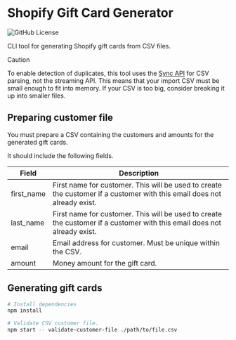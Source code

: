# Shopify Gift Card Generator

![GitHub License](https://img.shields.io/github/license/dangreaves/shopify-gift-card-generator)

CLI tool for generating Shopify gift cards from CSV files.

> [!CAUTION]
> To enable detection of duplicates, this tool uses the [Sync API](https://csv.js.org/parse/api/sync) for CSV parsing, not the streaming API. This means that your import CSV must be small enough to fit into memory. If your CSV is too big, consider breaking it up into smaller files.

## Preparing customer file

You must prepare a CSV containing the customers and amounts for the generated gift cards.

It should include the following fields.

| Field      | Description                                                                                                             |
| ---------- | ----------------------------------------------------------------------------------------------------------------------- |
| first_name | First name for customer. This will be used to create the customer if a customer with this email does not already exist. |
| last_name  | First name for customer. This will be used to create the customer if a customer with this email does not already exist. |
| email      | Email address for customer. Must be unique within the CSV.                                                              |
| amount     | Money amount for the gift card.                                                                                         |

## Generating gift cards

```zsh
# Install dependencies
npm install

# Validate CSV customer file.
npm start -- validate-customer-file ./path/to/file.csv
```
